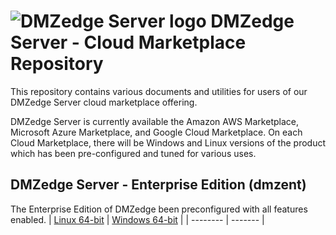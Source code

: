 # <img src="https://southrivertech.com/software/nextgen/dmzedge/dmzedge48.png" alt="DMZedge Server logo"> DMZedge Server - Cloud Marketplace Repository</img>

This repository contains various documents and utilities for users of our DMZedge Server cloud marketplace offering. 

DMZedge Server is currently available the Amazon AWS Marketplace, Microsoft Azure Marketplace, and Google Cloud Marketplace. On
each Cloud Marketplace, there will be Windows and Linux versions of the product which has been pre-configured
and tuned for various uses.

## DMZedge Server - Enterprise Edition (dmzent)

The Enterprise Edition of DMZedge been preconfigured with all features enabled.
| [Linux 64-bit](https://github.com/southrivertech/dmzedge.pub/tree/main/cloud-marketplace/linux) | [Windows 64-bit](https://github.com/southrivertech/dmzedge.pub/tree/main/cloud-marketplace/win) |
| -------- | ------- |



